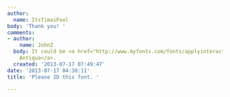 ```yaml
---
author:
  name: ItsTimaiFool
body: 'Thank you! '
comments:
- author:
    name: JohnZ
  body: It could be <a href="http://www.myfonts.com/fonts/applyinteractive/stencil-antiqua/">Stencil
    Antiqua</a>.
  created: '2013-07-17 07:49:47'
date: '2013-07-17 04:30:11'
title: 'Please ID this font. '

---
```

